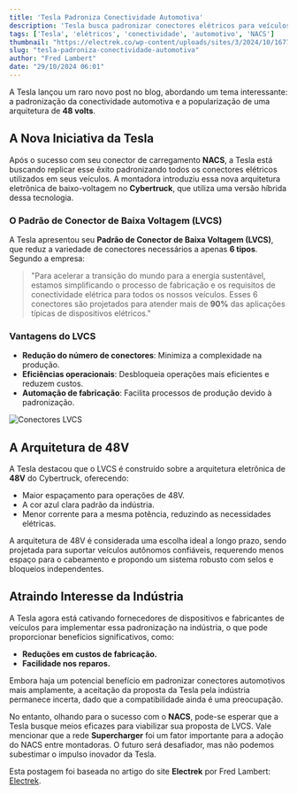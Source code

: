 ```yaml
---
title: 'Tesla Padroniza Conectividade Automotiva'
description: 'Tesla busca padronizar conectores elétricos para veículos, simplificando a conectividade.'
tags: ['Tesla', 'elétricos', 'conectividade', 'automotivo', 'NACS']
thumbnail: "https://electrek.co/wp-content/uploads/sites/3/2024/10/1677709507954-e1730131988573.webp?w=1600"
slug: "tesla-padroniza-conectividade-automotiva"
author: "Fred Lambert"
date: "29/10/2024 06:01"
---
```


A Tesla lançou um raro novo post no blog, abordando um tema interessante: a padronização da conectividade automotiva e a popularização de uma arquitetura de **48 volts**.

## A Nova Iniciativa da Tesla
Após o sucesso com seu conector de carregamento **NACS**, a Tesla está buscando replicar esse êxito padronizando todos os conectores elétricos utilizados em seus veículos. A montadora introduziu essa nova arquitetura eletrônica de baixo-voltagem no **Cybertruck**, que utiliza uma versão híbrida dessa tecnologia.

### O Padrão de Conector de Baixa Voltagem (LVCS)
A Tesla apresentou seu **Padrão de Conector de Baixa Voltagem (LVCS)**, que reduz a variedade de conectores necessários a apenas **6 tipos**. Segundo a empresa:

> "Para acelerar a transição do mundo para a energia sustentável, estamos simplificando o processo de fabricação e os requisitos de conectividade elétrica para todos os nossos veículos. Esses 6 conectores são projetados para atender mais de **90%** das aplicações típicas de dispositivos elétricos."

### Vantagens do LVCS
- **Redução do número de conectores**: Minimiza a complexidade na produção.
- **Eficiências operacionais**: Desbloqueia operações mais eficientes e reduzem custos.
- **Automação de fabricação**: Facilita processos de produção devido à padronização.

![Conectores LVCS](link-da-imagem)

## A Arquitetura de 48V
A Tesla destacou que o LVCS é construído sobre a arquitetura eletrônica de **48V** do Cybertruck, oferecendo:

- Maior espaçamento para operações de 48V.
- A cor azul clara padrão da indústria.
- Menor corrente para a mesma potência, reduzindo as necessidades elétricas.

A arquitetura de 48V é considerada uma escolha ideal a longo prazo, sendo projetada para suportar veículos autônomos confiáveis, requerendo menos espaço para o cabeamento e propondo um sistema robusto com selos e bloqueios independentes.

## Atraindo Interesse da Indústria
A Tesla agora está cativando fornecedores de dispositivos e fabricantes de veículos para implementar essa padronização na indústria, o que pode proporcionar benefícios significativos, como:
- **Reduções em custos de fabricação.**
- **Facilidade nos reparos.**

Embora haja um potencial benefício em padronizar conectores automotivos mais amplamente, a aceitação da proposta da Tesla pela indústria permanece incerta, dado que a compatibilidade ainda é uma preocupação.

No entanto, olhando para o sucesso com o **NACS**, pode-se esperar que a Tesla busque meios eficazes para viabilizar sua proposta de LVCS. Vale mencionar que a rede **Supercharger** foi um fator importante para a adoção do NACS entre montadoras. O futuro será desafiador, mas não podemos subestimar o impulso inovador da Tesla.

Esta postagem foi baseada no artigo do site **Electrek** por Fred Lambert: [Electrek](https://electrek.co/2024/10/28/tesla-standardizing-auto-connectivity/).